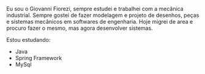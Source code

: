 Eu sou o Giovanni Fiorezi, sempre estudei e trabalhei com a mecânica industrial.
Sempre gostei de fazer modelagem e projeto de desenhos, peças e sistemas mecânicos em softwares de engenharia.
Hoje migrei de area e procuro fazer o mesmo, mas agora desenvolver sistemas.

Estou estudando:
- Java
- Spring Framework
- MySql
